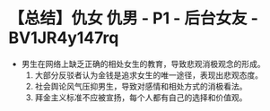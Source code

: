 # 【总结】仇女 仇男 - P1 - 后台女友 - BV1JR4y147rq

-   男生在网络上缺乏正确的相处女生的教育，导致悲观消极观念的形成。
    1.  大部分反驳者认为金钱是追求女生的唯一途径，表现出悲观态度。
    2.  社会舆论风气压抑男生，导致对感情和相处方式的消极看法。
    3.  拜金主义标准不应被宣扬，每个人都有自己的选择和价值观。
